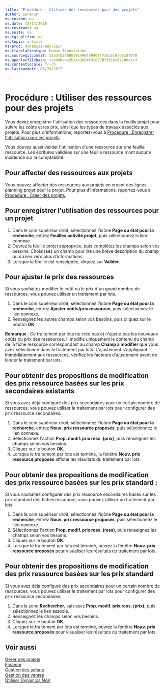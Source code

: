 ```yaml
---
title: "Procédure : Utiliser des ressources pour des projets"
author: SorenGP
ms.custom: na
ms.date: 12/14/2016
ms.reviewer: na
ms.suite: na
ms.tgt_pltfrm: na
ms.topic: article
ms-prod: dynamics-nav-2017
ms.translationtype: Human Translation
ms.sourcegitcommit: 51adfb3588099c496f0946ff71da5c6fe518f070
ms.openlocfilehash: cced4bca42b74c2664fd18770f1616c57286e1c3
ms.contentlocale: fr-ch
ms.lasthandoff: 06/26/2017

---
```


# <a name="how-to-use-resources-for-jobs"></a>Procédure : Utiliser des ressources pour des projets
Vous devez enregistrer l'utilisation des ressources dans la feuille projet pour suivre les coûts et les prix, ainsi que les types de travaux associés aux projets. Pour plus d'informations, reportez-vous à [Procédure : Enregistrer l'utilisation pour les projets](projects-how-record-job-usage.md).

Vous pouvez aussi valider l'utilisation d'une ressource sur une feuille ressource. Les écritures validées sur une feuille ressource n'ont aucune incidence sur la comptabilité.

## <a name="to-assign-resources-to-jobs"></a>Pour affecter des ressources aux projets
Vous pouvez affecter des ressources aux projets en créant des lignes planning projet pour le projet. Pour plus d'informations, reportez-vous à [Procédure : Créer des projets](projects-how-create-jobs.md).

## <a name="to-record-resource-usage-for-a-job"></a>Pour enregistrer l'utilisation des ressources pour un projet

1. Dans le coin supérieur droit, sélectionnez l'icône **Page ou état pour la recherche**, entrez **Feuilles activité projet**, puis sélectionnez le lien connexe.
2. Ouvrez la feuille projet appropriée, puis complétez les champs selon vos besoins. Choisissez un champ pour lire une brève description du champ ou du lien vers plus d'informations.
3. Lorsque la feuille est renseignée, cliquez sur **Valider**.

## <a name="to-adjust-resource-prices"></a>Pour ajuster le prix des ressources  
Si vous souhaitez modifier le coût ou le prix d'un grand nombre de ressources, vous pouvez utiliser un traitement par lots.  

1. Dans le coin supérieur droit, sélectionnez l'icône **Page ou état pour la recherche**, entrez **Ajuster coûts/prix ressource**, puis sélectionnez le lien connexe.
2. Renseignez les autres champs selon vos besoins, puis cliquez sur le bouton **OK**.

**Remarque** : Ce traitement par lots ne crée pas et n'ajuste pas les nouveaux coûts ou prix des ressources. Il modifie uniquement le contenu du champ de la fiche ressource correspondant au champ **Champ à modifier** que vous avez sélectionné dans le traitement par lots. L'ajustement s'appliquant immédiatement aux ressources, vérifiez les facteurs d'ajustement avant de lancer le traitement par lots.

## <a name="to-get-resource-price-change-suggestions-based-on-existing-alternate-prices"></a>Pour obtenir des propositions de modification des prix ressource basées sur les prix secondaires existants  
Si vous avez déjà configuré des prix secondaires pour un certain nombre de ressources, vous pouvez utiliser le traitement par lots pour configurer des prix ressource secondaires.

1. Dans le coin supérieur droit, sélectionnez l'icône **Page ou état pour la recherche**, entrez **Nouv. prix ressource proposés**, puis sélectionnez le lien connexe.
2. Sélectionnez l'action **Prop. modif. prix ress. (prix)**, puis renseignez les champs selon vos besoins.
3. Cliquez sur le bouton **OK**.  
4. Lorsque le traitement par lots est terminé, la fenêtre **Nouv. prix ressource proposés** affiche les résultats du traitement par lots.

## <a name="to-get-resource-price-change-suggestions-based-on-standard-prices"></a>Pour obtenir des propositions de modification des prix ressource basées sur les prix standard :  
Si vous souhaitez configurer des prix ressource secondaires basés sur les prix standard des fiches ressource, vous pouvez utiliser un traitement par lots.  

1. Dans le coin supérieur droit, sélectionnez l'icône **Page ou état pour la recherche**, entrez **Nouv. prix ressource proposés**, puis sélectionnez le lien connexe.
2. Sélectionnez l'action **Prop. modif. prix ress. (ress)**, puis renseignez les champs selon vos besoins.  
3. Cliquez sur le bouton **OK**.  
4. Lorsque le traitement par lots est terminé, ouvrez la fenêtre **Nouv. prix ressource proposés** pour visualiser les résultats du traitement par lots.

## <a name="to-get-resource-price-change-suggestions-based-on-alternate-prices"></a>Pour obtenir des propositions de modification des prix ressource basées sur les prix standard  
Si vous avez déjà configuré des prix secondaires pour un certain nombre de ressources, vous pouvez utiliser le traitement par lots pour configurer des prix ressource secondaires.

1. Dans la zone **Rechercher**, saisissez **Prop. modif. prix ress. (prix)**, puis sélectionnez le lien associé.  
2. Renseignez les champs selon vos besoins.
3. Cliquez sur le bouton **OK**.  
4. Lorsque le traitement par lots est terminé, ouvrez la fenêtre **Nouv. prix ressource proposés** pour visualiser les résultats du traitement par lots.

## <a name="see-also"></a>Voir aussi
[Gérer des projets](projects-manage-projects.md)  
[Finance](finance-setup.md)  
[Gestion des achats](purchasing-manage-purchasing.md)         
[Gestion des ventes](sales-manage-sales.md)     
[Utiliser Dynamics NAV](ui-work-product.md)  

